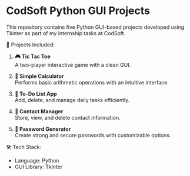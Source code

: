 # CodSoft Python GUI Projects

This repository contains five Python GUI-based projects developed using Tkinter as part of my internship tasks at CodSoft.

🧩 Projects Included:

1. **🎮 Tic Tac Toe**  
   A two-player interactive game with a clean GUI.

2. **🧮 Simple Calculator**  
   Performs basic arithmetic operations with an intuitive interface.

3. **📝 To-Do List App**  
   Add, delete, and manage daily tasks efficiently.

4. **📇 Contact Manager**  
   Store, view, and delete contact information.

5. **🔐 Password Generator**  
   Create strong and secure passwords with customizable options.

 🛠️ Tech Stack:

- Language: Python
- GUI Library: Tkinter
